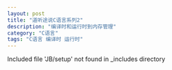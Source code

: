```yaml
---
layout: post
title: "道听途说C语言系列2"
description: "编译时和运行时到内存管理"
category: "C语言"
tags: "C语言 编译时 运行时"
---
```

Included file 'JB/setup' not found in _includes directory
